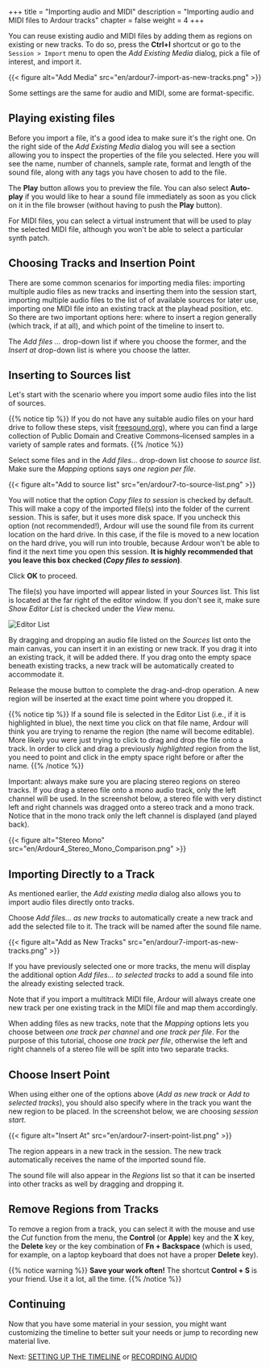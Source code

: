 +++
title = "Importing audio and MIDI"
description = "Importing audio and MIDI files to Ardour tracks"
chapter = false
weight = 4
+++

You can reuse existing audio and MIDI files by adding them as regions on
existing or new tracks. To do so, press the **Ctrl+I** shortcut or go to the
`Session > Import` menu to open the _Add Existing Media_ dialog, pick a file
of interest, and import it.

{{< figure alt="Add Media" src="en/ardour7-import-as-new-tracks.png" >}} 

Some settings are the same for audio and MIDI, some are format-specific.

## Playing existing files

Before you import a file, it's a good idea to make sure it's the right one. On
the right side of the _Add Existing Media_ dialog you will see a section
allowing you to inspect the properties of the file you selected. Here you will
see the name, number of channels, sample rate, format and length of the sound
file, along with any tags you have chosen to add to the file.

The **Play** button allows you to preview the file. You can also select
**Auto-play** if you would like to hear a sound file immediately as soon as
you click on it in the file browser (without having to push the **Play**
button).

For MIDI files, you can select a virtual instrument that will be used to play
the selected MIDI file, although you won't be able to select a particular
synth patch.

## Choosing Tracks and Insertion Point

There are some common scenarios for importing media files: importing multiple
audio files as new tracks and inserting them into the session start, importing
multiple audio files to the list of of available sources for later use,
importing one MIDI file into an existing track at the playhead position, etc.
So there are two important options here: where to insert a region generally
(which track, if at all), and which point of the timeline to insert to.

The _Add files …_ drop-down list if where you choose the former, and the
_Insert at_ drop-down list is where you choose the latter.

## Inserting to Sources list

Let's start with the scenario where you import some audio files into the list of sources.

{{% notice tip %}}
If you do not have any suitable audio files on your hard drive to follow these
steps, visit [freesound.org](http://www.freesound.org/)), where you can find a
large collection of Public Domain and Creative Commons–licensed samples in a
variety of sample rates and formats.
{{% /notice %}}

Select some files and in the _Add files…_ drop-down list choose _to source
list_. Make sure the _Mapping_ options says _one region per file_.

{{< figure alt="Add to source list" src="en/ardour7-to-source-list.png" >}} 

You will notice that the option _Copy files to session_ is checked by default.
This will make a copy of the imported file(s) into the folder of the current
session. This is safer, but it uses more disk space. If you uncheck this option
(not recommended!), Ardour will use the sound file from its current location on
the hard drive. In this case, if the file is moved to a new location on the hard
drive, you will run into trouble, because Ardour won't be able to find it the
next time you open this session. **It is highly recommended that you leave this
box checked (_Copy files to session_)**. 

Click **OK** to proceed.

The file(s) you have imported will appear listed in your _Sources_ list. This
list is located at the far right of the editor window. If you don't see it,
make sure _Show Editor List_ is checked under the _View_ menu.

![Editor List](en/ardour7-audio-imported-to-sources-list.png?height=50vh)

By dragging and dropping an audio file listed on the _Sources_ list onto the
main canvas, you can insert it in an existing or new track. If you drag it into
an existing track, it will be added there. If you drag onto the empty space
beneath existing tracks, a new track will be automatically created to
accommodate it.

Release the mouse button to complete the drag-and-drop operation. A new region
will be inserted at the exact time point where you dropped it.

{{% notice tip %}}
If a sound file is selected in the Editor List (i.e., if it is highlighted in
blue), the next time you click on that file name, Ardour will think you are
trying to rename the region (the name will become editable). More likely you
were just trying to click to drag and drop the file onto a track. In order to
click and drag a previously _highlighted_ region from the list, you need to
point and click in the empty space right before or after the name.
{{% /notice %}}

Important: always make sure you are placing stereo regions on stereo tracks. If
you drag a stereo file onto a mono audio track, only the left channel will be
used. In the screenshot below, a stereo file with very distinct left and right
channels was dragged onto a stereo track and a mono track. Notice that in the
mono track only the left channel is displayed (and played back).  

{{< figure alt="Stereo Mono" src="en/Ardour4_Stereo_Mono_Comparison.png" >}} 

## Importing Directly to a Track

As mentioned earlier, the _Add existing media_ dialog also allows you to import
audio files directly onto tracks.

Choose _Add files… as new tracks_ to automatically create a new track and add
the selected file to it. The track will be named after the sound file name.

{{< figure alt="Add as New Tracks" src="en/ardour7-import-as-new-tracks.png" >}} 

If you have previously selected one or more tracks, the menu will display the
additional option _Add files… to selected tracks_ to add a sound file into the
already existing selected track.

Note that if you import a multitrack MIDI file, Ardour will always create one new track per one existing track in the MIDI file and map them accordingly.

When adding files as new tracks, note that the _Mapping_ options lets you
choose between _one track per channel_ and _one track per file_. For the
purpose of this tutorial, choose _one track per file_, otherwise the left and
right channels of a stereo file will be split into two separate tracks.

## Choose Insert Point

When using either one of the options above (_Add as new track_ or _Add to
selected tracks_), you should also specify where in the track you want the new
region to be placed. In the screenshot below, we are choosing _session start_.

{{< figure alt="Insert At" src="en/ardour7-insert-point-list.png" >}} 

The region appears in a new track in the session. The new track automatically
receives the name of the imported sound file.

The sound file will also appear in the _Regions_ list so that it can be
inserted into other tracks as well by dragging and dropping it.

## Remove Regions from Tracks

To remove a region from a track, you can select it with the mouse and use the
*Cut* function from the menu, the **Control** (or **Apple**) key and the **X**
key, the **Delete** key or the key combination of **Fn + Backspace** (which is
used, for example, on a laptop keyboard that does not have a proper **Delete**
key).

{{% notice warning %}}
**Save your work often!** The shortcut **Control + S** is your friend. Use it
a lot, all the time.
{{% /notice %}}

## Continuing

Now that you have some material in your session, you might want customizing the
timeline to better suit your needs or jump to recording new material live.

Next: [SETTING UP THE TIMELINE](../setting-up-the-timeline) or
[RECORDING AUDIO](../../recording-audio)
